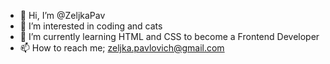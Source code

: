 - 👋 Hi, I’m @ZeljkaPav
- 👀 I’m interested in coding and cats
- 🌱 I’m currently learning HTML and CSS to become a Frontend Developer
- 📫 How to reach me; zeljka.pavlovich@gmail.com

<!---
ZeljkaPav/ZeljkaPav is a ✨ special ✨ repository because its `README.md` (this file) appears on your GitHub profile.
You can click the Preview link to take a look at your changes.
--->

